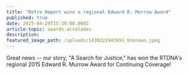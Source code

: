 ```yaml
---
title: "Retro Report wins a regional Edward R. Murrow Award"
published: true
date: 2015-04-29T15:39:00.000Z
article-topic: awards-accolades
description:
featured_image_path: /uploads/1430321943691_Unknown.jpeg
---
```


Great news -- our story, "A Search for Justice," has won the RTDNA's regional 2015 Edward R. Murrow Award for Continuing Coverage!

